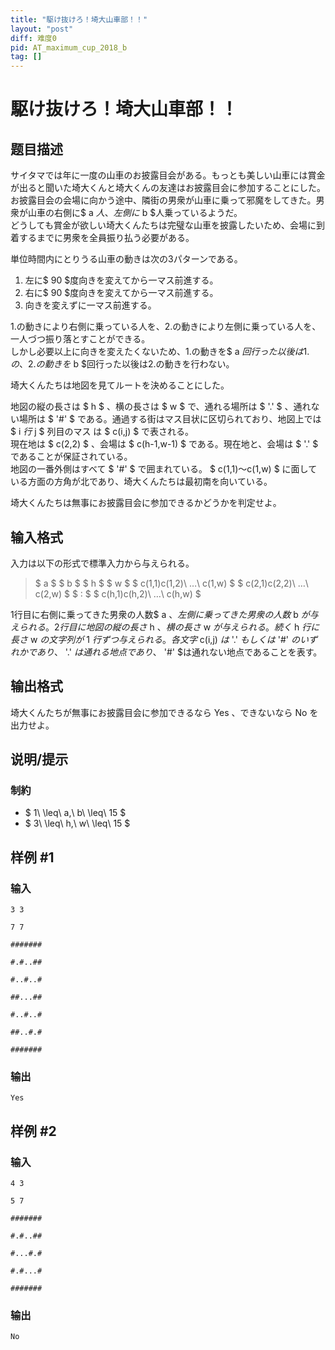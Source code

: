 ```yaml
---
title: "駆け抜けろ！埼大山車部！！"
layout: "post"
diff: 难度0
pid: AT_maximum_cup_2018_b
tag: []
---
```


# 駆け抜けろ！埼大山車部！！

## 题目描述

[problemUrl]: https://atcoder.jp/contests/maximum-cup-2018/tasks/maximum_cup_2018_b

サイタマでは年に一度の山車のお披露目会がある。もっとも美しい山車には賞金が出ると聞いた埼大くんと埼大くんの友達はお披露目会に参加することにした。  
 お披露目会の会場に向かう途中、隣街の男衆が山車に乗って邪魔をしてきた。男衆が山車の右側に$ a $人、左側に$ b $人乗っているようだ。  
 どうしても賞金が欲しい埼大くんたちは完璧な山車を披露したいため、会場に到着するまでに男衆を全員振り払う必要がある。

単位時間内にとりうる山車の動きは次の3パターンである。

1. 左に$ 90 $度向きを変えてから一マス前進する。
2. 右に$ 90 $度向きを変えてから一マス前進する。
3. 向きを変えずに一マス前進する。

1.の動きにより右側に乗っている人を、2.の動きにより左側に乗っている人を、一人づつ振り落とすことができる。  
 しかし必要以上に向きを変えたくないため、1.の動きを$ a $回行った以後は1.の、2.の動きを$ b $回行った以後は2.の動きを行わない。

埼大くんたちは地図を見てルートを決めることにした。

地図の縦の長さは $ h $ 、横の長さは $ w $ で、通れる場所は $ '.' $ 、通れない場所は $ '#' $ である。通過する街はマス目状に区切られており、地図上では $ i $行$ j $ 列目のマス は $ c(i,j) $ で表される。  
 現在地は $ c(2,2) $ 、会場は $ c(h-1,w-1) $ である。現在地と、会場は $ '.' $ であることが保証されている。  
 地図の一番外側はすべて $ '#' $ で囲まれている。 $ c(1,1)～c(1,w) $ に面している方面の方角が北であり、埼大くんたちは最初南を向いている。

埼大くんたちは無事にお披露目会に参加できるかどうかを判定せよ。

## 输入格式

入力は以下の形式で標準入力から与えられる。

> $ a $ $ b $ $ h $ $ w $ $ c(1,1)c(1,2)\ …\ c(1,w) $ $ c(2,1)c(2,2)\ …\ c(2,w) $ $ : $ $ c(h,1)c(h,2)\ …\ c(h,w) $

1行目に右側に乗ってきた男衆の人数$ a $、左側に乗ってきた男衆の人数$ b $が与えられる。 2行目に地図の縦の長さ$ h $、横の長さ$ w $が与えられる。 続く$ h $行に長さ$ w $の文字列が$ 1 $行ずつ与えられる。 各文字$ c(i,j) $は$ '.' $もしくは$ '#' $のいずれかであり、$ '.' $は通れる地点であり、$ '#' $は通れない地点であることを表す。

## 输出格式

埼大くんたちが無事にお披露目会に参加できるなら Yes 、できないなら No を出力せよ。

## 说明/提示

### 制約

- $ 1\ \leq\ a,\ b\ \leq\ 15 $
- $ 3\ \leq\ h,\ w\ \leq\ 15 $

## 样例 #1

### 输入

```
3 3
7 7
#######
#.#..##
#..#..#
##...##
#..#..#
##..#.#
#######
```

### 输出

```
Yes
```

## 样例 #2

### 输入

```
4 3
5 7
#######
#.#..##
#...#.#
#.#...#
#######
```

### 输出

```
No
```

